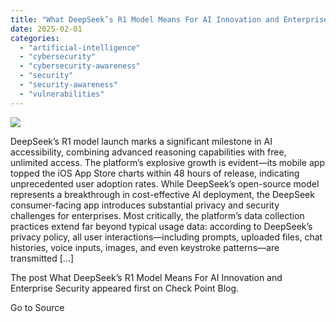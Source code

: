 ```yaml
---
title: "What DeepSeek’s R1 Model Means For AI Innovation and Enterprise Security"
date: 2025-02-01
categories: 
  - "artificial-intelligence"
  - "cybersecurity"
  - "cybersecurity-awareness"
  - "security"
  - "security-awareness"
  - "vulnerabilities"
---
```


![](https://blog.checkpoint.com/wp-content/uploads/2024/11/shutterstock_2403416063-1.jpg)

DeepSeek’s R1 model launch marks a significant milestone in AI accessibility, combining advanced reasoning capabilities with free, unlimited access. The platform’s explosive growth is evident—its mobile app topped the iOS App Store charts within 48 hours of release, indicating unprecedented user adoption rates. While DeepSeek’s open-source model represents a breakthrough in cost-effective AI deployment, the DeepSeek consumer-facing app introduces substantial privacy and security challenges for enterprises. Most critically, the platform’s data collection practices extend far beyond typical usage data: according to DeepSeek’s privacy policy, all user interactions—including prompts, uploaded files, chat histories, voice inputs, images, and even keystroke patterns—are transmitted \[…\]

The post What DeepSeek’s R1 Model Means For AI Innovation and Enterprise Security appeared first on Check Point Blog.

Go to Source
